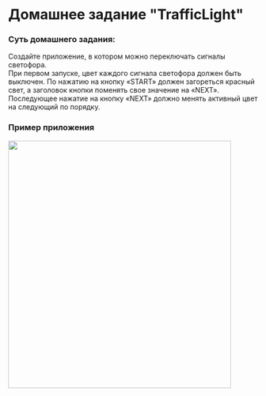 # Домашнее задание "TrafficLight"

### Суть домашнего задания:<br>
Создайте приложение, в котором можно переключать сигналы светофора.<br>
При первом запуске, цвет каждого сигнала светофора должен быть выключен.
По нажатию на кнопку «START» должен загореться красный свет, а заголовок кнопки поменять свое значение на «NEXT».
Последующее нажатие на кнопку «NEXT» должно менять активный цвет на следующий по порядку.

### Пример приложения
<img src="https://user-images.githubusercontent.com/98335973/203786982-6bd75fae-d01e-44ff-9ed0-7d0bed5d56d4.png" width="450" height="500">
